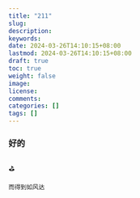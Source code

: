 ```yaml
---
title: "211"
slug: 
description: 
keywords: 
date: 2024-03-26T14:10:15+08:00
lastmod: 2024-03-26T14:10:15+08:00
draft: true
toc: true
weight: false
image: 
license: 
comments: 
categories: []
tags: []
---
```


### 好的

### 

⛳


```
而得到如风达
```



